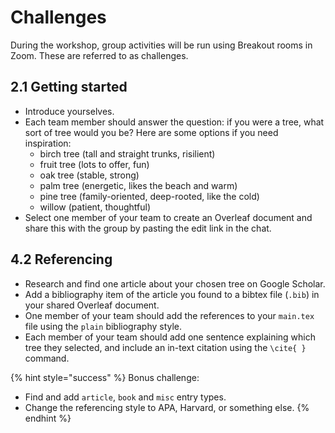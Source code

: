 # Challenges

During the workshop, group activities will be run using Breakout rooms in Zoom. These are referred to as challenges.

##  2.1 Getting started

* Introduce yourselves.
* Each team member should answer the question: if you were a tree, what sort of tree would you be? Here are some options if you need inspiration:
  * birch tree \(tall and straight trunks, risilient\)
  * fruit tree \(lots to offer, fun\)
  * oak tree \(stable, strong\)
  * palm tree \(energetic, likes the beach and warm\)
  * pine tree \(family-oriented, deep-rooted, like the cold\)
  * willow \(patient, thoughtful\)
* Select one member of your team to create an Overleaf document and share this with the group by pasting the edit link in the chat.

## 4.2 Referencing

* Research and find one article about your chosen tree on Google Scholar.
* Add a bibliography item of the article you found to a bibtex file \(`.bib`\) in your shared Overleaf document.
* One member of your team should add the references to your `main.tex` file using the `plain` bibliography style.
* Each member of your team should add one sentence explaining which tree they selected, and include an in-text citation using the `\cite{ }` command.

{% hint style="success" %}
Bonus challenge: 

* Find and add `article`, `book` and `misc` entry types.
* Change the referencing style to APA, Harvard, or something else.
{% endhint %}

